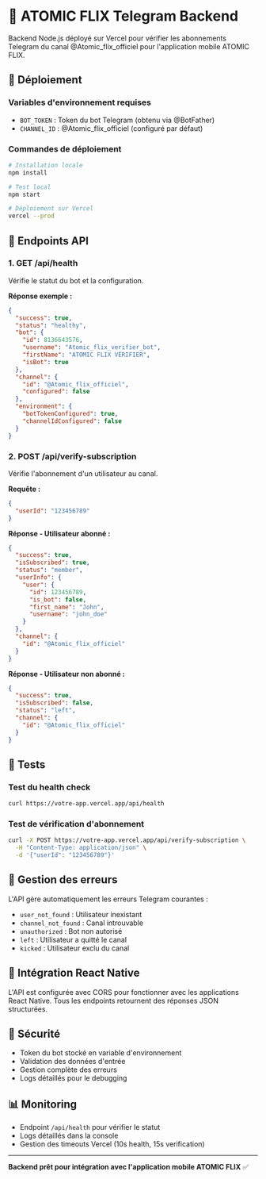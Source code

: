 # 🤖 ATOMIC FLIX Telegram Backend

Backend Node.js déployé sur Vercel pour vérifier les abonnements Telegram du canal @Atomic_flix_officiel pour l'application mobile ATOMIC FLIX.

## 🚀 Déploiement

### Variables d'environnement requises

- `BOT_TOKEN` : Token du bot Telegram (obtenu via @BotFather)
- `CHANNEL_ID` : @Atomic_flix_officiel (configuré par défaut)

### Commandes de déploiement

```bash
# Installation locale
npm install

# Test local
npm start

# Déploiement sur Vercel
vercel --prod
```

## 📡 Endpoints API

### 1. GET /api/health

Vérifie le statut du bot et la configuration.

**Réponse exemple :**
```json
{
  "success": true,
  "status": "healthy",
  "bot": {
    "id": 8136643576,
    "username": "Atomic_flix_verifier_bot",
    "firstName": "ATOMIC FLIX VÉRIFIER",
    "isBot": true
  },
  "channel": {
    "id": "@Atomic_flix_officiel",
    "configured": false
  },
  "environment": {
    "botTokenConfigured": true,
    "channelIdConfigured": false
  }
}
```

### 2. POST /api/verify-subscription

Vérifie l'abonnement d'un utilisateur au canal.

**Requête :**
```json
{
  "userId": "123456789"
}
```

**Réponse - Utilisateur abonné :**
```json
{
  "success": true,
  "isSubscribed": true,
  "status": "member",
  "userInfo": {
    "user": {
      "id": 123456789,
      "is_bot": false,
      "first_name": "John",
      "username": "john_doe"
    }
  },
  "channel": {
    "id": "@Atomic_flix_officiel"
  }
}
```

**Réponse - Utilisateur non abonné :**
```json
{
  "success": true,
  "isSubscribed": false,
  "status": "left",
  "channel": {
    "id": "@Atomic_flix_officiel"
  }
}
```

## 🧪 Tests

### Test du health check
```bash
curl https://votre-app.vercel.app/api/health
```

### Test de vérification d'abonnement
```bash
curl -X POST https://votre-app.vercel.app/api/verify-subscription \
  -H "Content-Type: application/json" \
  -d '{"userId": "123456789"}'
```

## 🔧 Gestion des erreurs

L'API gère automatiquement les erreurs Telegram courantes :
- `user_not_found` : Utilisateur inexistant
- `channel_not_found` : Canal introuvable
- `unauthorized` : Bot non autorisé
- `left` : Utilisateur a quitté le canal
- `kicked` : Utilisateur exclu du canal

## 📱 Intégration React Native

L'API est configurée avec CORS pour fonctionner avec les applications React Native. Tous les endpoints retournent des réponses JSON structurées.

## 🔐 Sécurité

- Token du bot stocké en variable d'environnement
- Validation des données d'entrée
- Gestion complète des erreurs
- Logs détaillés pour le debugging

## 📊 Monitoring

- Endpoint `/api/health` pour vérifier le statut
- Logs détaillés dans la console
- Gestion des timeouts Vercel (10s health, 15s verification)

---

**Backend prêt pour intégration avec l'application mobile ATOMIC FLIX** ✅